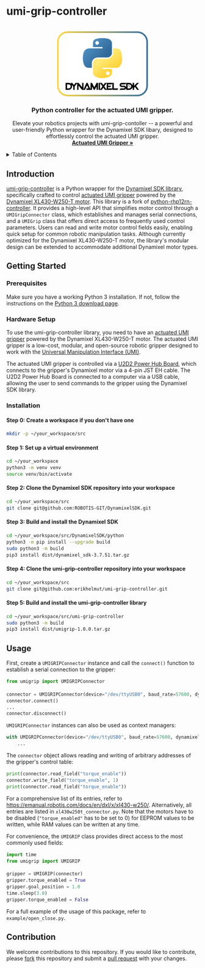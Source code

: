 # umi-grip-controller


<!-- PROJECT LOGO -->
<br />
<div align="center">
  <a href="https://github.com/erikhelmut/actuated-umi">
    <img src="docs/python_dynamixel_sdk_logo.png" alt="umi-grip-controller" height="170">
  </a>

  <h3 align="center">Python controller for the actuated UMI gripper.</h3>

  <p align="center">
    Elevate your robotics projects with umi-grip-contoller -- a powerful and user-friendly Python wrapper for the Dynamixel SDK libary, designed to effortlessly control the actuated UMI gripper.
    <br />
    <a href="https://github.com/erikhelmut/actuated-umi"><strong>Actuated UMI Gripper »</strong></a>
</div>


<!-- TABLE OF CONTENTS -->
<details>
  <summary>Table of Contents</summary>
  <ol>
    <li>
      <a href="#introduction">Introduction</a>
    </li>
    <li>
      <a href="#getting-started">Getting Started</a>
      <ol>
        <li>
          <a href="#prerequisites">Prerequisites</a>
        </li>
        <li>
          <a href="#hardware-setup">Hardware Setup</a>
        </li>
        <li>
          <a href="#installation">Installation</a>
        </li>
      </ol>
    </li>
    <li>
      <a href="#usage">Usage</a>
    </li>
    <li>
      <a href="#contribution">Contribution</a>
    </li>
  </ol>
</details>


<!-- INTRODUCTION -->
## Introduction
<a href="https://github.com/erikhelmut/umi-grip-controller">umi-grip-controller</a> is a Python wrapper for the <a href="https://github.com/ROBOTIS-GIT/DynamixelSDK">Dynamixel SDK library</a>, specifically crafted to control <a href="https://github.com/erikhelmut/actuated-umi">actuated UMI gripper</a> powered by the <a href="https://emanual.robotis.com/docs/en/dxl/x/xl430-w250/">Dynamixel XL430-W250-T motor</a>. This library is a fork of <a href="https://github.com/TimSchneider42/python-rhp12rn-controller/tree/master">python-rhp12rn-controller</a>. It provides a high-level API that simplifies motor control through a `UMIGripConnector` class, which establishes and manages serial connections, and a `UMIGrip` class that offers direct access to frequently used control parameters. Users can read and write motor control fields easily, enabling quick setup for common robotic manipulation tasks. Although currently optimized for the Dynamixel XL430-W250-T motor, the library's modular design can be extended to accommodate additional Dynamixel motor types.


<!-- GETTING STARTED -->
## Getting Started

### Prerequisites
Make sure you have a working Python 3 installation. If not, follow the instructions on the <a href="https://www.python.org/downloads/">Python 3 download page</a>.

### Hardware Setup
To use the umi-grip-controller library, you need to have an <a href="https://github.com/erikhelmut/actuated-umi">actuated UMI gripper</a> powered by the Dynamixel XL430-W250-T motor. The actuated UMI gripper is a low-cost, modular, and open-source robotic gripper designed to work with the <a href="https://umi-gripper.github.io">Universal Manipulation Interface (UMI)</a>. 

The actuated UMI gripper is controlled via a <a href="https://emanual.robotis.com/docs/en/parts/interface/u2d2_power_hub/">U2D2 Power Hub Board</a>, which connects to the gripper's Dynamixel motor via a 4-pin JST EH cable. The U2D2 Power Hub Board is connected to a computer via a USB cable, allowing the user to send commands to the gripper using the Dynamixel SDK library.


### Installation

#### Step 0: Create a workspace if you don't have one
```sh
mkdir -p ~/your_workspace/src
```

#### Step 1: Set up a virtual environment
```sh
cd ~/your_workspace
python3 -m venv venv
source venv/bin/activate
```

#### Step 2: Clone the Dynamixel SDK repository into your workspace
```sh
cd ~/your_workspace/src
git clone git@github.com:ROBOTIS-GIT/DynamixelSDK.git
```

#### Step 3: Build and install the Dynamixel SDK
```sh
cd ~/your_workspace/src/DynamixelSDK/python
python3 -m pip install --upgrade build
sudo python3 -m build
pip3 install dist/dynamixel_sdk-3.7.51.tar.gz
```

#### Step 4: Clone the umi-grip-controller repository into your workspace
```sh
cd ~/your_workspace/src
git clone git@github.com:erikhelmut/umi-grip-controller.git
```

#### Step 5: Build and install the umi-grip-controller library
```sh
cd ~/your_workspace/src/umi-grip-controller
sudo python3 -m build
pip3 install dist/umigrip-1.0.0.tar.gz
```

## Usage

First, create a `UMIGRIPConnector` instance and call the `connect()` function to establish a serial connection to the gripper:

```python
from umigrip import UMIGRIPConnector

connector = UMIGRIPConnector(device="/dev/ttyUSB0", baud_rate=57600, dynamixel_id=1)
connector.connect()
...
connector.disconnect()
```

`UMIGRIPConnector` instances can also be used as context managers:

```python
with UMIGRIPConnector(device="/dev/ttyUSB0", baud_rate=57600, dynamixel_id=1) as connector:
    ...
```

The `connector` object allows reading and writing of arbitrary addresses of the gripper's control table:

```python
print(connector.read_field("torque_enable"))
connector.write_field("torque_enable", 1)
print(connector.read_field("torque_enable"))
```

For a comprehensive list of its entries, refer to <https://emanual.robotis.com/docs/en/dxl/x/xl430-w250/>.
Alternatively, all entries are listed in `xl430w250t_connector.py`.
Note that the motors have to be disabled (`"torque_enabled"` has to be set to 0) for EEPROM values to be written, while RAM values can be written at any time.

For convenience, the `UMIGRIP` class provides direct access to the most commonly used fields:

```python
import time
from umigrip import UMIGRIP

gripper = UMIGRIP(connector)
gripper.torque_enabled = True
gripper.goal_position = 1.0
time.sleep(3.0)
gripper.torque_enabled = False
```

For a full example of the usage of this package, refer to `example/open_close.py`.


<!-- CONTRIBUTION -->
## Contribution
We welcome contributions to this repository. If you would like to contribute, please <a href="https://github.com/erikhelmut/umi-grip-controller/fork">fork</a> this repository and submit a <a href="https://github.com/erikhelmut/umi-grip-controller/compare">pull request</a> with your changes.